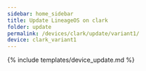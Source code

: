 ```yaml
---
sidebar: home_sidebar
title: Update LineageOS on clark
folder: update
permalink: /devices/clark/update/variant1/
device: clark_variant1
---
```

{% include templates/device_update.md %}

